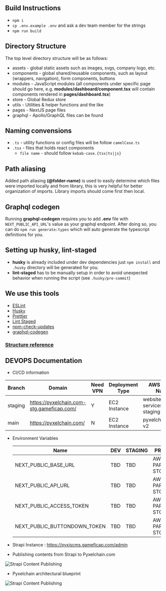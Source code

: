 ## Build Instructions

- `npm i`
- `cp .env.example .env` and ask a dev team member for the strings
- `npm run build`

## Directory Structure

The top level directory structure will be as follows:

- assets - global static assets such as images, svgs, company logo, etc.
- components - global shared/reusable components, such as layout (wrappers, navigation), form components, buttons
- modules - JavaScript modules (all components under specific page should go here, e.g. **modules/dashboard/component.tsx** will contain components rendered in **pages/dashboard.tsx**)
- store - Global Redux store
- utils - Utilities & helper functions and the like
- pages - NextJS page files
- graphql - Apollo/GraphQL files can be found

## Naming convensions

- `.ts` - utility functions or config files will be follow `camelCase.ts`
- `.tsx` - files that holds react components
  - `file name` - should follow `kebab-case.{tsx|ts|js}`

## Path aliasing

Added path aliasing **(@folder-name)** is used to easily determine which files were imported locally and from library, this is very helpful for better organization of imports. Library imports should come first then local.

## Graphql codegen

Running **graphql-codegen** requires you to add **.env** file with `NEXT_PUBLIC_API_URL`'s value as your graphql endpoint. After doing so, you can do `npm run generate:types` which will auto generate the typescript definitions for you.

## Setting up husky, lint-staged

- **husky** is already included under dev dependencies just `npm install` and `.husky` directory will be generated for you.
- **lint-staged** has to be manually setup in order to avoid unexpected behavior when running the script (see `.husky/pre-commit`)

## We use this tools

- [ESLint](https://eslint.org/docs/user-guide/configuring/)
- [Husky](https://typicode.github.io/husky/#/)
- [Prettier](https://prettier.io/)
- [Lint Staged](https://github.com/okonet/lint-staged)
- [npm-check-updates](https://www.npmjs.com/package/npm-check-updates)
- [graphql-codegen](https://www.graphql-code-generator.com/)

### [Structure reference](https://www.taniarascia.com/react-architecture-directory-structure)

## DEVOPS Documentation

- CI/CD information

| Branch | Domain |  Need VPN | Deployment Type | AWS server Name | IP Type | Deployment Code Path | Dockerfile app type | 
| --- | --- | --- | --- | --- | --- | --- | --- |
| staging | https://pyxelchain.com-stg.gameficap.com/ | Y | EC2 Instance | website-services-staging | dynamic | (home folder)/websites/pyxelchain_website | node:lts-alpine:16 |
| main | https://pyxelchain.com/ | N | EC2 Instance | pyxelchain.com-v2 | dynamic | (home folder)/websites/pyxelchain_website | node:lts-alpine:16 |

- Environment Variables
  
  | Name | DEV |  STAGING | PROD |
  | --- | --- | --- | --- |
  | NEXT_PUBLIC_BASE_URL | TBD | TBD | AWS PARAM STORE |
  | NEXT_PUBLIC_API_URL | TBD | TBD | AWS PARAM STORE |
  | NEXT_PUBLIC_ACCESS_TOKEN | TBD | TBD | AWS PARAM STORE |
  | NEXT_PUBLIC_BUTTONDOWN_TOKEN | TBD | TBD | AWS PARAM STORE |  

- Strapi Instance : https://pyxiscms.gameficap.com/admin
- Publishing contents from Strapi to Pyxelchain.com


![Strapi Content Publishing](/../main/DevOps/docs_images/strapi_publish_content.png?raw=true)

- Pyxelchain architectural blueprint 

![Strapi Content Publishing](/../main/DevOps/docs_images/pyxelchain_archi_blueprint.png?raw=true)


